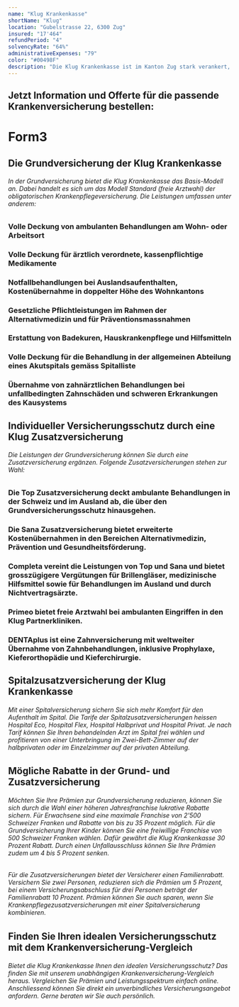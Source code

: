```yaml
---
name: "Klug Krankenkasse"
shortName: "Klug"
location: "Gubelstrasse 22, 6300 Zug"
insured: "17'464"
refundPeriod: "4"
solvencyRate: "64%"
administrativeExpenses: "79"
color: "#00498F"
description: "Die Klug Krankenkasse ist im Kanton Zug stark verankert, bietet ihre Krankenversicherung jedoch in der gesamten Schweiz an. Im Jahr 2017 zählte der Versicherer 6'504 Versicherungsnehmer in der Grundversicherung. Neben der obligatorischen Krankenpflegeversicherung können Sie auch eine Reihe von Zusatzversicherungen abschliessen. Unser Krankenversicherung-Vergleich zeigt Ihnen, ob der passende Tarif für Sie dabei ist."
---
```


## Jetzt Information und Offerte für die passende Krankenversicherung bestellen:

# Form3

## Die Grundversicherung der Klug Krankenkasse

###### In der Grundversicherung bietet die Klug Krankenkasse das Basis-Modell an. Dabei handelt es sich um das Modell Standard (freie Arztwahl) der obligatorischen Krankenpflegeversicherung. Die Leistungen umfassen unter anderem:

### Volle Deckung von ambulanten Behandlungen am Wohn- oder Arbeitsort

### Volle Deckung für ärztlich verordnete, kassenpflichtige Medikamente

### Notfallbehandlungen bei Auslandsaufenthalten, Kostenübernahme in doppelter Höhe des Wohnkantons

### Gesetzliche Pflichtleistungen im Rahmen der Alternativmedizin und für Präventionsmassnahmen

### Erstattung von Badekuren, Hauskrankenpflege und Hilfsmitteln

### Volle Deckung für die Behandlung in der allgemeinen Abteilung eines Akutspitals gemäss Spitalliste

### Übernahme von zahnärztlichen Behandlungen bei unfallbedingten Zahnschäden und schweren Erkrankungen des Kausystems

## Individueller Versicherungsschutz durch eine Klug Zusatzversicherung

###### Die Leistungen der Grundversicherung können Sie durch eine Zusatzversicherung ergänzen. Folgende Zusatzversicherungen stehen zur Wahl:

### Die Top Zusatzversicherung deckt ambulante Behandlungen in der Schweiz und im Ausland ab, die über den Grundversicherungsschutz hinausgehen.

### Die Sana Zusatzversicherung bietet erweiterte Kostenübernahmen in den Bereichen Alternativmedizin, Prävention und Gesundheitsförderung.

### Completa vereint die Leistungen von Top und Sana und bietet grosszügigere Vergütungen für Brillengläser, medizinische Hilfsmittel sowie für Behandlungen im Ausland und durch Nichtvertragsärzte.

### Primeo bietet freie Arztwahl bei ambulanten Eingriffen in den Klug Partnerkliniken.

### DENTAplus ist eine Zahnversicherung mit weltweiter Übernahme von Zahnbehandlungen, inklusive Prophylaxe, Kieferorthopädie und Kieferchirurgie.

## Spitalzusatzversicherung der Klug Krankenkasse

###### Mit einer Spitalversicherung sichern Sie sich mehr Komfort für den Aufenthalt im Spital. Die Tarife der Spitalzusatzversicherungen heissen Hospital Eco, Hospital Flex, Hospital Halbprivat und Hospital Privat. Je nach Tarif können Sie Ihren behandelnden Arzt im Spital frei wählen und profitieren von einer Unterbringung im Zwei-Bett-Zimmer auf der halbprivaten oder im Einzelzimmer auf der privaten Abteilung.

## Mögliche Rabatte in der Grund- und Zusatzversicherung

###### Möchten Sie Ihre Prämien zur Grundversicherung reduzieren, können Sie sich durch die Wahl einer höheren Jahresfranchise lukrative Rabatte sichern. Für Erwachsene sind eine maximale Franchise von 2'500 Schweizer Franken und Rabatte von bis zu 35 Prozent möglich. Für die Grundversicherung Ihrer Kinder können Sie eine freiwillige Franchise von 500 Schweizer Franken wählen. Dafür gewährt die Klug Krankenkasse 30 Prozent Rabatt. Durch einen Unfallausschluss können Sie Ihre Prämien zudem um 4 bis 5 Prozent senken.

###### Für die Zusatzversicherungen bietet der Versicherer einen Familienrabatt. Versichern Sie zwei Personen, reduzieren sich die Prämien um 5 Prozent, bei einem Versicherungsabschluss für drei Personen beträgt der Familienrabatt 10 Prozent. Prämien können Sie auch sparen, wenn Sie Krankenpflegezusatzversicherungen mit einer Spitalversicherung kombinieren.

## Finden Sie Ihren idealen Versicherungsschutz mit dem Krankenversicherung-Vergleich

###### Bietet die Klug Krankenkasse Ihnen den idealen Versicherungsschutz? Das finden Sie mit unserem unabhängigen Krankenversicherung-Vergleich heraus. Vergleichen Sie Prämien und Leistungsspektrum einfach online. Anschliessend können Sie direkt ein unverbindliches Versicherungsangebot anfordern. Gerne beraten wir Sie auch persönlich.

